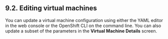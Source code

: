 ## 9.2. Editing virtual machines




You can update a virtual machine configuration using either the YAML editor in the web console or the OpenShift CLI on the command line. You can also update a subset of the parameters in the **Virtual Machine Details** screen.

